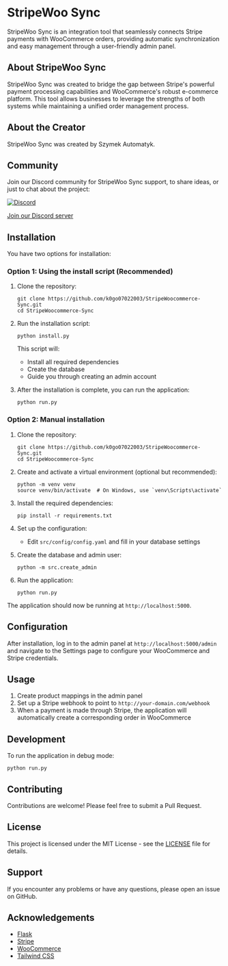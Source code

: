 # StripeWoo Sync

StripeWoo Sync is an integration tool that seamlessly connects Stripe payments with WooCommerce orders, providing automatic synchronization and easy management through a user-friendly admin panel.

## About StripeWoo Sync

StripeWoo Sync was created to bridge the gap between Stripe's powerful payment processing capabilities and WooCommerce's robust e-commerce platform. This tool allows businesses to leverage the strengths of both systems while maintaining a unified order management process.


## About the Creator

StripeWoo Sync was created by Szymek Automatyk.

## Community

Join our Discord community for StripeWoo Sync support, to share ideas, or just to chat about the project:

[![Discord](https://img.shields.io/discord/YOUR_DISCORD_SERVER_ID?color=7289da&label=Discord&logo=discord&logoColor=ffffff)](https://discord.gg/NCMYbbnJve)

[Join our Discord server](https://discord.gg/NCMYbbnJve)

## Installation

You have two options for installation:

### Option 1: Using the install script (Recommended)

1. Clone the repository:
   ```
   git clone https://github.com/k0go07022003/StripeWoocommerce-Sync.git
   cd StripeWoocommerce-Sync
   ```

2. Run the installation script:
   ```
   python install.py
   ```

   This script will:
   - Install all required dependencies
   - Create the database
   - Guide you through creating an admin account

3. After the installation is complete, you can run the application:
   ```
   python run.py
   ```

### Option 2: Manual installation

1. Clone the repository:
   ```
   git clone https://github.com/k0go07022003/StripeWoocommerce-Sync.git
   cd StripeWoocommerce-Sync
   ```

2. Create and activate a virtual environment (optional but recommended):
   ```
   python -m venv venv
   source venv/bin/activate  # On Windows, use `venv\Scripts\activate`
   ```

3. Install the required dependencies:
   ```
   pip install -r requirements.txt
   ```

4. Set up the configuration:
   - Edit `src/config/config.yaml` and fill in your database settings

5. Create the database and admin user:
   ```
   python -m src.create_admin
   ```

6. Run the application:
   ```
   python run.py
   ```

The application should now be running at `http://localhost:5000`.

## Configuration

After installation, log in to the admin panel at `http://localhost:5000/admin` and navigate to the Settings page to configure your WooCommerce and Stripe credentials.

## Usage

1. Create product mappings in the admin panel
2. Set up a Stripe webhook to point to `http://your-domain.com/webhook`
3. When a payment is made through Stripe, the application will automatically create a corresponding order in WooCommerce

## Development

To run the application in debug mode:
```
python run.py
```

## Contributing

Contributions are welcome! Please feel free to submit a Pull Request.

## License

This project is licensed under the MIT License - see the [LICENSE](LICENSE) file for details.

## Support

If you encounter any problems or have any questions, please open an issue on GitHub.

## Acknowledgements

- [Flask](https://flask.palletsprojects.com/)
- [Stripe](https://stripe.com/)
- [WooCommerce](https://woocommerce.com/)
- [Tailwind CSS](https://tailwindcss.com/)
